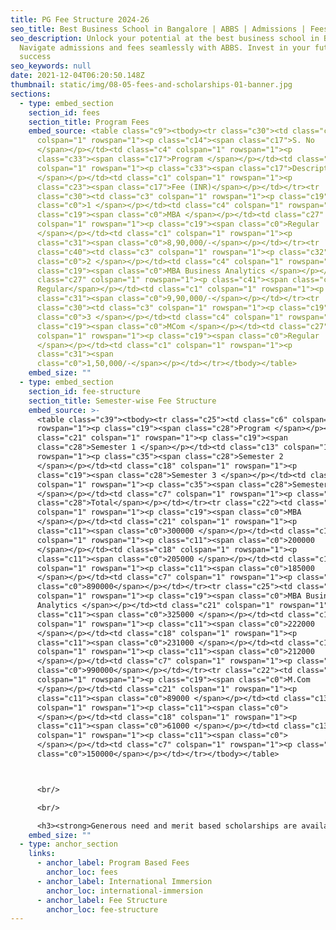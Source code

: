 ```yaml
---
title: PG Fee Structure 2024-26
seo_title: Best Business School in Bangalore | ABBS | Admissions | Fees
seo_description: Unlock your potential at the best business school in Bangalore.
  Navigate admissions and fees seamlessly with ABBS. Invest in your future
  success
seo_keywords: null
date: 2021-12-04T06:20:50.148Z
thumbnail: static/img/08-05-fees-and-scholarships-01-banner.jpg
sections:
  - type: embed_section
    section_id: fees
    section_title: Program Fees
    embed_source: <table class="c9"><tbody><tr class="c30"><td class="c3"
      colspan="1" rowspan="1"><p class="c14"><span class="c17">S. No
      </span></p></td><td class="c4" colspan="1" rowspan="1"><p
      class="c33"><span class="c17">Program </span></p></td><td class="c27"
      colspan="1" rowspan="1"><p class="c33"><span class="c17">Description
      </span></p></td><td class="c1" colspan="1" rowspan="1"><p
      class="c23"><span class="c17">Fee (INR)</span></p></td></tr><tr
      class="c30"><td class="c3" colspan="1" rowspan="1"><p class="c19"><span
      class="c0">1 </span></p></td><td class="c4" colspan="1" rowspan="1"><p
      class="c19"><span class="c0">MBA </span></p></td><td class="c27"
      colspan="1" rowspan="1"><p class="c19"><span class="c0">Regular
      </span></p></td><td class="c1" colspan="1" rowspan="1"><p
      class="c31"><span class="c0">8,90,000/-</span></p></td></tr><tr
      class="c40"><td class="c3" colspan="1" rowspan="1"><p class="c32"><span
      class="c0">2 </span></p></td><td class="c4" colspan="1" rowspan="1"><p
      class="c19"><span class="c0">MBA Business Analytics </span></p></td><td
      class="c27" colspan="1" rowspan="1"><p class="c41"><span class="c0">
      Regular</span></p></td><td class="c1" colspan="1" rowspan="1"><p
      class="c31"><span class="c0">9,90,000/-</span></p></td></tr><tr
      class="c30"><td class="c3" colspan="1" rowspan="1"><p class="c19"><span
      class="c0">3 </span></p></td><td class="c4" colspan="1" rowspan="1"><p
      class="c19"><span class="c0">MCom </span></p></td><td class="c27"
      colspan="1" rowspan="1"><p class="c19"><span class="c0">Regular
      </span></p></td><td class="c1" colspan="1" rowspan="1"><p
      class="c31"><span
      class="c0">1,50,000/-</span></p></td></tr></tbody></table>
    embed_size: ""
  - type: embed_section
    section_id: fee-structure
    section_title: Semester-wise Fee Structure
    embed_source: >-
      <table class="c39"><tbody><tr class="c25"><td class="c6" colspan="1"
      rowspan="1"><p class="c19"><span class="c28">Program </span></p></td><td
      class="c21" colspan="1" rowspan="1"><p class="c19"><span
      class="c28">Semester 1 </span></p></td><td class="c13" colspan="1"
      rowspan="1"><p class="c35"><span class="c28">Semester 2
      </span></p></td><td class="c18" colspan="1" rowspan="1"><p
      class="c19"><span class="c28">Semester 3 </span></p></td><td class="c13"
      colspan="1" rowspan="1"><p class="c35"><span class="c28">Semester 4
      </span></p></td><td class="c7" colspan="1" rowspan="1"><p class="c8"><span
      class="c28">Total</span></p></td></tr><tr class="c22"><td class="c6"
      colspan="1" rowspan="1"><p class="c19"><span class="c0">MBA
      </span></p></td><td class="c21" colspan="1" rowspan="1"><p
      class="c11"><span class="c0">300000 </span></p></td><td class="c13"
      colspan="1" rowspan="1"><p class="c11"><span class="c0">200000
      </span></p></td><td class="c18" colspan="1" rowspan="1"><p
      class="c11"><span class="c0">205000 </span></p></td><td class="c13"
      colspan="1" rowspan="1"><p class="c11"><span class="c0">185000
      </span></p></td><td class="c7" colspan="1" rowspan="1"><p class="c5"><span
      class="c0">890000</span></p></td></tr><tr class="c25"><td class="c6"
      colspan="1" rowspan="1"><p class="c19"><span class="c0">MBA Business
      Analytics </span></p></td><td class="c21" colspan="1" rowspan="1"><p
      class="c11"><span class="c0">325000 </span></p></td><td class="c13"
      colspan="1" rowspan="1"><p class="c11"><span class="c0">222000
      </span></p></td><td class="c18" colspan="1" rowspan="1"><p
      class="c11"><span class="c0">231000 </span></p></td><td class="c13"
      colspan="1" rowspan="1"><p class="c11"><span class="c0">212000
      </span></p></td><td class="c7" colspan="1" rowspan="1"><p class="c5"><span
      class="c0">990000</span></p></td></tr><tr class="c22"><td class="c6"
      colspan="1" rowspan="1"><p class="c19"><span class="c0">M.Com
      </span></p></td><td class="c21" colspan="1" rowspan="1"><p
      class="c11"><span class="c0">89000 </span></p></td><td class="c13"
      colspan="1" rowspan="1"><p class="c11"><span class="c0">
      </span></p></td><td class="c18" colspan="1" rowspan="1"><p
      class="c11"><span class="c0">61000 </span></p></td><td class="c13"
      colspan="1" rowspan="1"><p class="c11"><span class="c0">
      </span></p></td><td class="c7" colspan="1" rowspan="1"><p class="c5"><span
      class="c0">150000</span></p></td></tr></tbody></table>



      <br/>

      <br/>

      <h3><strong>Generous need and merit based scholarships are available. </strong></h3>
    embed_size: ""
  - type: anchor_section
    links:
      - anchor_label: Program Based Fees
        anchor_loc: fees
      - anchor_label: International Immersion
        anchor_loc: international-immersion
      - anchor_label: Fee Structure
        anchor_loc: fee-structure
---
```

